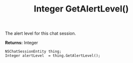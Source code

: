 ﻿---
uid: crmscript_ref_NSChatSessionEntity_GetAlertLevel
title: Integer GetAlertLevel()
intellisense: NSChatSessionEntity.GetAlertLevel
keywords: NSChatSessionEntity, GetAlertLevel
so.topic: reference
---

The alert level for this chat session.

**Returns:** Integer


```crmscript
NSChatSessionEntity thing;
Integer alertLevel  = thing.GetAlertLevel();
```



